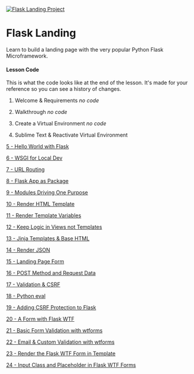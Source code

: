 [![Flask Landing Project](https://static.codingforentrepreneurs.com/media/projects/flask-landing/images/share/Flask_Landing.jpg)](https://www.codingforentrepreneurs.com/projects/flask-landing/)

# Flask Landing
Learn to build a landing page with the very popular Python Flask Microframework.


#### Lesson Code
This is what the code looks like at the end of the lesson. It's made for your reference so you can see a history of changes.

1. Welcome & Requirements _no code_

2. Walkthrough _no code_

3. Create a Virtual Environment _no code_

4. Sublime Text & Reactivate Virtual Environment

[5 - Hello World with Flask](../../tree/e0b1bae98738c6ab93ccf913eedacbf62dbc0b23/)

[6 - WSGI for Local Dev](../../tree/00fb9c3c51033e54d6e732dd9db65ef181a37acf/)

[7 - URL Routing](../../tree/673af3942b11d1d44605806c3fac26a00d511b4f/)

[8 - Flask App as Package](../../tree/18fbffadea20e83513da3847f6b23c48c8f44a1f/)

[9 - Modules Driving One Purpose](../../tree/bf9019d97cb55e73b59d34a9be251e7fbe4ca0aa/)

[10 - Render HTML Template](../../tree/c6737068a09f5358ef72d086d0b6f761c70b3aeb/)

[11 - Render Template Variables](../../tree/fb1b4cdaf6c7f08b4b7f75a15eda2c43448e5d65/)

[12 - Keep Logic in Views not Templates](../../tree/73db8b26456ecc8e871032044201a60956107772/)

[13 - Jinja Templates & Base HTML](../../tree/eafb22b8625bc3ca45d6fdf7d2f7f1243d66671a/)

[14 - Render JSON](../../tree/408e5d924f56dcfb905f7ccfe61ff71bc63e8f96/)

[15 - Landing Page Form](../../tree/d88a0cce5df34b566f1880db658f13386c326856/)

[16 - POST Method and Request Data](../../tree/1989f28a78360583ef3b640c0dd867cff29fbff6/)

[17 - Validation & CSRF](../../tree/3ecb4a0d2758c540f0b6b098067059adf0d0bb6e/)

[18 - Python eval](../../tree/d7b13b28124af76148fa9342ef6114b68abec01e/)

[19 - Adding CSRF Protection to Flask](../../tree/ff80d1549787d2a1f13661941e71ee15b46eb3c9/)

[20 - A Form with Flask WTF](../../tree/7ee56db3e7633048cf5d0aa2520435e3a2d03ba1/)

[21 - Basic Form Validation with wtforms](../../tree/f5bf3c1fbbf6a05897c309efe3e909d83307f1de/)

[22 - Email & Custom Validation with wtforms](../../tree/028b783848ed6e8f108557e2162874dedc90d33a/)

[23 - Render the Flask WTF Form in Template](../../tree/8de49fcad740e8c064e2d03b16b1c09ea5e3c672/)

[24 - Input Class and Placeholder in Flask WTF Forms](../../tree/7b726a6020a6afd9665a3f664a1e9feca35de57c/)

